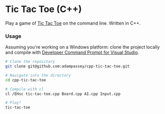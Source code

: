 # Tic Tac Toe (C++)
Play a game of [Tic Tac Toe](https://en.wikipedia.org/wiki/Tic-tac-toe) on the command line. Written in C++.

### Usage

Assuming you're working on a Windows platform: clone the project locally and compile with 
[Developer Command Prompt for Visual Studio](https://msdn.microsoft.com/en-us/library/ms229859(v=vs.110).aspx).

```bash
# Clone the repository
git clone git@github.com:adampassey/cpp-tic-tac-toe.git

# Navigate into the directory
cd cpp-tic-tac-toe

# Compile with cl
cl /EHsc tic-tac-toe.cpp Board.cpp AI.cpp Input.cpp

# Play!
tic-tac-toe
```
